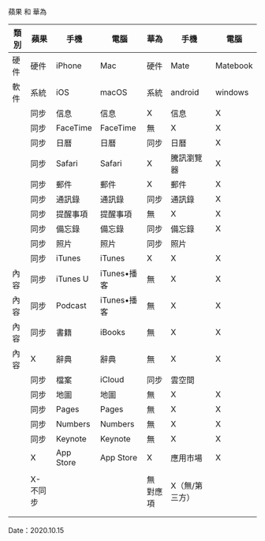 蘋果 和 華為

| 類別 | 蘋果     | 手機      | 電腦        | 華為       | 手機           | 電腦     |
| ---- | -------- | --------- | ----------- | ---------- | -------------- | -------- |
| 硬件 | 硬件     | iPhone    | Mac         | 硬件       | Mate           | Matebook |
| 軟件 | 系統     | iOS       | macOS       | 系統       | android        | windows  |
|      | 同步     | 信息      | 信息        | X          | 信息           | X        |
|      | 同步     | FaceTime  | FaceTime    | 無         | X              | X        |
|      | 同步     | 日曆      | 日曆        | 同步       | 日曆           | X        |
|      | 同步     | Safari    | Safari      | X          | 騰訊瀏覽器     | X        |
|      | 同步     | 郵件      | 郵件        | X          | 郵件           | X        |
|      | 同步     | 通訊錄    | 通訊錄      | 同步       | 通訊錄         | X        |
|      | 同步     | 提醒事項  | 提醒事項    | 無         | X              | X        |
|      | 同步     | 備忘錄    | 備忘錄      | 同步       | 備忘錄         | X        |
|      | 同步     | 照片      | 照片        | 同步       | 照片           |          |
|      | 同步     | iTunes    | iTunes      | X          | X              | X        |
| 內容 | 同步     | iTunes U  | iTunes•播客 | 無         | X              | X        |
| 內容 | 同步     | Podcast   | iTunes•播客 | 無         | X              | X        |
| 內容 | 同步     | 書籍      | iBooks      | 無         | X              | X        |
| 內容 | X        | 辭典      | 辭典        | 無         | X              | X        |
|      | 同步     | 檔案      | iCloud      | 同步       | 雲空間         |          |
|      | 同步     | 地圖      | 地圖        | 無         | X              | X        |
|      | 同步     | Pages     | Pages       | 無         | X              | X        |
|      | 同步     | Numbers   | Numbers     | 無         | X              | X        |
|      | 同步     | Keynote   | Keynote     | 無         | X              | X        |
|      | X        | App Store | App Store   | X          | 應用市場       | X        |
|      |          |           |             |            |                |          |
|      | X-不同步 |           |             | 無  對應項 | X（無/第三方） |          |
|      |          |           |             |            |                |          |
|      |          |           |             |            |                |          |

Date：2020.10.15

